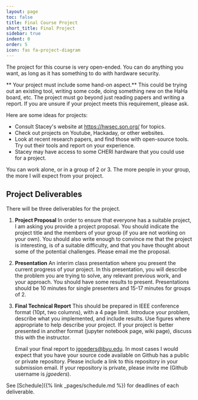 ```yaml
---
layout: page
toc: false
title: Final Course Project
short_title: Final Project
sidebar: true
indent: 0
order: 5
icon: fas fa-project-diagram
---
```



The project for this course is very open-ended. You can do anything you want, as long as it has something
to do with hardware security.

** Your project must include some hand-on aspect.** This could be trying out an existing tool, writing some code, doing something new on the HaHa board, etc.  The project must go beyond just reading papers and writing a report. If you are unsure if your project meets this requirement, please ask.

Here are some ideas for projects:
 * Consult Stacey's website at <https://hwsec.son.org/> for topics.
 * Check out projects on Youtube, Hackaday, or other websites.
 * Look at recent research papers, and find those with open-source tools.  Try out their tools and report on your experience.
 * Stacey may have access to some CHERI hardware that you could use for a project.
  
You can work alone, or in a group of 2 or 3.  The more people in your group, the more I will expect from your project.  

## Project Deliverables 
There will be three deliverables for the project.  

1. **Project Proposal** In order to ensure that everyone has a suitable project, I am asking you provide a project proposal. You should indicate the project title and the members of your group (if you are not working on your own). You should also write enough to convince me that the project is interesting, is of a suitable difficulty, and that you have thought about some of the potential challenges.  Please email me the proposal.

1. **Presentation** An interim class presentation where you present the current progress of your project. In this presentation, you will describe the problem you are trying to solve, any relevant previous work, and your approach.  You should have some results to present.  Presentations should be 10 minutes for single presenters and 15-17 minutes for groups of 2.

2. **Final Technical Report**  This should be prepared in IEEE conference format (10pt, two columns), with a 4 page limit.  Introduce your problem, describe what you implemented, and include results.  Use figures where appropriate to help describe your project.  If your project is better presented in another format (jupyter notebook page, wiki page), discuss this with the instructor.  

    Email your final report to jgoeders@byu.edu.  In most cases I would expect that you have your source code available on Github has a public or private repository.  Please include a link to this repository in your submission email. If your repository is private, please invite me (Github username is *jgoeders*).

See [Schedule]({% link _pages/schedule.md %}) for deadlines of each deliverable.




